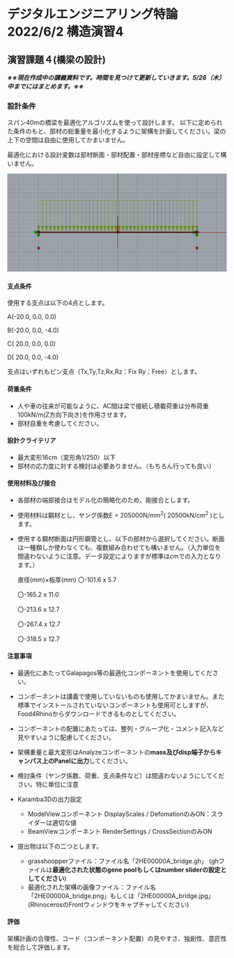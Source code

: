 # デジタルエンジニアリング特論2022/6/2 構造演習4

## 演習課題４(橋梁の設計)

***※※現在作成中の講義資料です。時間を見つけて更新していきます。5/26（木）中までにはまとめます。※※***

### 設計条件

スパン40mの橋梁を最適化アルゴリズムを使って設計します。
以下に定められた条件のもと、部材の総重量を最小化するように架構を計画してください。梁の上下の空間は自由に使用してかまいません。

最適化における設計変数は部材断面・部材配置・部材座標など自由に設定して構いません。

![bridge](img/2022-05-25-14-40-36.png)

#### 支点条件

使用する支点は以下の4点とします。

A(-20.0, 0.0,  0.0)

B(-20.0, 0.0, -4.0)

C( 20.0, 0.0,  0.0)

D( 20.0, 0.0, -4.0)

支点はいずれもピン支点（Tx,Ty,Tz,Rx,Rz：Fix Ry：Free）とします。

#### 荷重条件

- 人や車の往来が可能なように、AC間は梁で接続し積載荷重は分布荷重100kN/m(Z方向下向き)を作用させます。
- 部材自重を考慮してください。

#### 設計クライテリア

- 最大変形16cm（変形角1/250）以下
- 部材の応力度に対する検討は必要ありません。（もちろん行っても良い）

#### 使用材料及び接合

- 各部材の端部接合はモデル化の簡略化のため、剛接合とします。
- 使用材料は鋼材とし、ヤング係数E = 205000N/mm<sup>2</sup>( 20500kN/cm<sup>2</sup> )とします。
- 使用する鋼材断面は円形鋼管とし、以下の部材から選択してください。断面は一種類しか使わなくても、複数組み合わせても構いません。（入力単位を間違わないように注意。データ設定によりますが標準はcmでの入力となります。）

    直径(mm)×板厚(mm)
    〇-101.6 x 5.7

    〇-165.2 x 11.0

    〇-213.6 x 12.7

    〇-267.4 x 12.7

    〇-318.5 x 12.7

####  注意事項

- 最適化にあたってGalapagos等の最適化コンポーネントを使用してください。
- コンポーネントは講義で使用していないものも使用してかまいません。また標準でインストールされていないコンポーネントも使用可としますが、Food4Rhinoからダウンロードできるものとしてください。
- コンポーネントの配置にあたっては、整列・グループ化・コメント記入など見やすいように配慮してください。
- 架構重量と最大変形はAnalyzeコンポーネントの**mass及びdisp端子からキャンパス上のPanelに出力**してください。
- 検討条件（ヤング係数、荷重、支点条件など）は間違わないようにしてください。特に単位に注意
- Karamba3Dの出力設定
    - ModelViewコンポーネント DisplayScales / DefomationのみON：スライダーは適切な値
    - BeamViewコンポーネント RenderSettings / CrossSectionのみON

- 提出物は以下の二つとします。
    - grasshoopperファイル：ファイル名「2HE00000A_bridge.gh」
        (ghファイルは**最適化された状態のgene poolもしくはnumber sliderの設定としてください**)
    - 最適化された架構の画像ファイル：ファイル名「2HE00000A_bridge.png」もしくは「2HE00000A_bridge.jpg」
        (RhinocerosのFrontウィンドウをキャプチャしてください)

    


####  評価

架構計画の合理性、コード（コンポーネント配置）の見やすさ、独創性、意匠性を総合して評価します。


